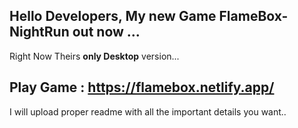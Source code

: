 Hello Developers, My new Game **FlameBox-NightRun** out now ...
---
Right Now Theirs **only Desktop** version...

Play Game : https://flamebox.netlify.app/
---
I will upload proper readme with all the important details you want..

